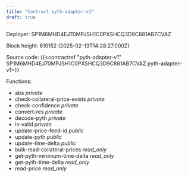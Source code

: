 ```yaml
---
title: "Contract pyth-adapter-v1"
draft: true
---
```

Deployer: SP1M6MHD4EJ70MPJSH1C0PXSHCQ3D9C881AB7CVAZ


 



Block height: 610152 (2025-02-13T14:28:27.000Z)

Source code: {{<contractref "pyth-adapter-v1" SP1M6MHD4EJ70MPJSH1C0PXSHCQ3D9C881AB7CVAZ pyth-adapter-v1>}}

Functions:

* abs _private_
* check-collateral-price-exists _private_
* check-confidence _private_
* convert-res _private_
* decode-pyth _private_
* is-valid _private_
* update-price-feed-id _public_
* update-pyth _public_
* update-time-delta _public_
* bulk-read-collateral-prices _read_only_
* get-pyth-minimum-time-delta _read_only_
* get-pyth-time-delta _read_only_
* read-price _read_only_
